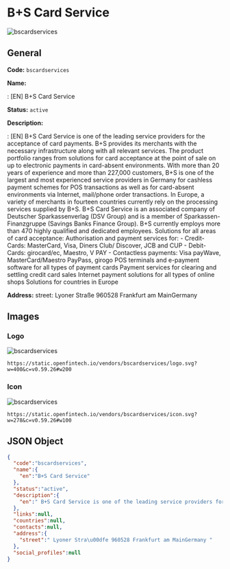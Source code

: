 
# B+S Card Service 
![bscardservices](https://static.openfintech.io/vendors/bscardservices/logo.svg?w=400&c=v0.59.26#w200)  

## General 
 
**Code:** `bscardservices` 
 
**Name:** 
 
:	[EN] B+S Card Service 
 
**Status:** `active` 
 
**Description:** 
 
: [EN]  B+S Card Service is one of the leading service providers for the acceptance of card payments. B+S provides its merchants with the necessary infrastructure along with all relevant services. The product portfolio ranges from solutions for card acceptance at the point of sale on up to electronic payments in card-absent environments. With more than 20 years of experience and more than 227,000 customers, B+S is one of the largest and most experienced service providers in Germany for cashless payment schemes for POS transactions as well as for card-absent environments via Internet, mail/phone order transactions. In Europe, a variety of merchants in fourteen countries currently rely on the processing services supplied by B+S. B+S Card Service is an associated company of Deutscher Sparkassenverlag (DSV Group) and is a member of Sparkassen-Finanzgruppe (Savings Banks Finance Group). B+S currently employs more than 470 highly qualified and dedicated employees. Solutions for all areas of card acceptance: Authorisation and payment services for: - Credit-Cards: MasterCard, Visa, Diners Club/ Discover, JCB and CUP - Debit-Cards: girocard/ec, Maestro, V PAY - Contactless payments: Visa payWave, MasterCard/Maestro PayPass, girogo POS terminals and e-payment software for all types of payment cards Payment services for clearing and settling credit card sales Internet payment solutions for all types of online shops Solutions for countries in Europe    
 
**Address:** 
street:  Lyoner Straße 960528 Frankfurt am MainGermany  

## Images 

### Logo 
 
![bscardservices](https://static.openfintech.io/vendors/bscardservices/logo.svg?w=400&c=v0.59.26#w200)  

```
https://static.openfintech.io/vendors/bscardservices/logo.svg?w=400&c=v0.59.26#w200
```  

### Icon 
 
![bscardservices](https://static.openfintech.io/vendors/bscardservices/icon.svg?w=278&c=v0.59.26#w100)  

```
https://static.openfintech.io/vendors/bscardservices/icon.svg?w=278&c=v0.59.26#w100
```  

## JSON Object 

```json
{
  "code":"bscardservices",
  "name":{
    "en":"B+S Card Service"
  },
  "status":"active",
  "description":{
    "en":" B+S Card Service is one of the leading service providers for the acceptance of card payments. B+S provides its merchants with the necessary infrastructure along with all relevant services. The product portfolio ranges from solutions for card acceptance at the point of sale on up to electronic payments in card-absent environments. With more than 20 years of experience and more than 227,000 customers, B+S is one of the largest and most experienced service providers in Germany for cashless payment schemes for POS transactions as well as for card-absent environments via Internet, mail\/phone order transactions. In Europe, a variety of merchants in fourteen countries currently rely on the processing services supplied by B+S. B+S Card Service is an associated company of Deutscher Sparkassenverlag (DSV Group) and is a member of Sparkassen-Finanzgruppe (Savings Banks Finance Group). B+S currently employs more than 470 highly qualified and dedicated employees. Solutions for all areas of card acceptance: Authorisation and payment services for: - Credit-Cards: MasterCard, Visa, Diners Club\/ Discover, JCB and CUP - Debit-Cards: girocard\/ec, Maestro, V PAY - Contactless payments: Visa payWave, MasterCard\/Maestro PayPass, girogo POS terminals and e-payment software for all types of payment cards Payment services for clearing and settling credit card sales Internet payment solutions for all types of online shops Solutions for countries in Europe \u00a0 "
  },
  "links":null,
  "countries":null,
  "contacts":null,
  "address":{
    "street":" Lyoner Stra\u00dfe 960528 Frankfurt am MainGermany "
  },
  "social_profiles":null
}
```  

